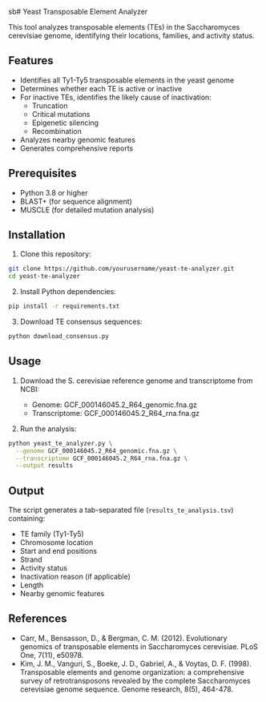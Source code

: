 sb# Yeast Transposable Element Analyzer

This tool analyzes transposable elements (TEs) in the Saccharomyces cerevisiae genome, identifying their locations, families, and activity status.

## Features

- Identifies all Ty1-Ty5 transposable elements in the yeast genome
- Determines whether each TE is active or inactive
- For inactive TEs, identifies the likely cause of inactivation:
  - Truncation
  - Critical mutations
  - Epigenetic silencing
  - Recombination
- Analyzes nearby genomic features
- Generates comprehensive reports

## Prerequisites

- Python 3.8 or higher
- BLAST+ (for sequence alignment)
- MUSCLE (for detailed mutation analysis)

## Installation

1. Clone this repository:
```bash
git clone https://github.com/yourusername/yeast-te-analyzer.git
cd yeast-te-analyzer
```

2. Install Python dependencies:
```bash
pip install -r requirements.txt
```

3. Download TE consensus sequences:
```bash
python download_consensus.py
```

## Usage

1. Download the S. cerevisiae reference genome and transcriptome from NCBI:
   - Genome: GCF_000146045.2_R64_genomic.fna.gz
   - Transcriptome: GCF_000146045.2_R64_rna.fna.gz

2. Run the analysis:
```bash
python yeast_te_analyzer.py \
  --genome GCF_000146045.2_R64_genomic.fna.gz \
  --transcriptome GCF_000146045.2_R64_rna.fna.gz \
  --output results
```

## Output

The script generates a tab-separated file (`results_te_analysis.tsv`) containing:
- TE family (Ty1-Ty5)
- Chromosome location
- Start and end positions
- Strand
- Activity status
- Inactivation reason (if applicable)
- Length
- Nearby genomic features

## References

- Carr, M., Bensasson, D., & Bergman, C. M. (2012). Evolutionary genomics of transposable elements in Saccharomyces cerevisiae. PLoS One, 7(11), e50978.
- Kim, J. M., Vanguri, S., Boeke, J. D., Gabriel, A., & Voytas, D. F. (1998). Transposable elements and genome organization: a comprehensive survey of retrotransposons revealed by the complete Saccharomyces cerevisiae genome sequence. Genome research, 8(5), 464-478. 